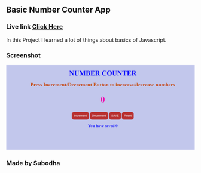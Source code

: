 ## Basic Number Counter App

### Live link [Click Here](https://numcounterr.netlify.app/)

In this Project I learned a lot of things about basics of Javascript.


### Screenshot

![Project](./Image/Screenshot%20(32).png)

### Made by Subodha
